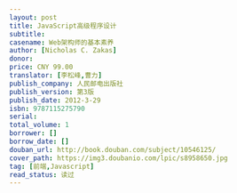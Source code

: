 ```yaml
---
layout: post
title: JavaScript高级程序设计
subtitle: 
casename: Web架构师的基本素养
author: [Nicholas C. Zakas]
donor: 
price: CNY 99.00
translator: [李松峰,曹力]
publish_company: 人民邮电出版社
publish_version: 第3版
publish_date: 2012-3-29
isbn: 9787115275790
serial: 
total_volume: 1
borrower: []
borrow_date: []
douban_url: http://book.douban.com/subject/10546125/
cover_path: https://img3.doubanio.com/lpic/s8958650.jpg
tag: [前端,Javascript]
read_status: 读过
---
```

